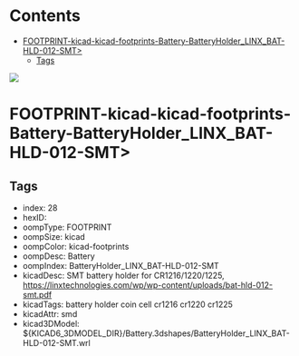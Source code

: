 



Contents
========

* [FOOTPRINT-kicad-kicad-footprints-Battery-BatteryHolder_LINX_BAT-HLD-012-SMT>](#footprint-kicad-kicad-footprints-battery-batteryholder_linx_bat-hld-012-smt)
	* [Tags](#tags)
  
![][im]
# FOOTPRINT-kicad-kicad-footprints-Battery-BatteryHolder_LINX_BAT-HLD-012-SMT>

## Tags

- index: 28
- hexID: 
- oompType: FOOTPRINT
- oompSize: kicad
- oompColor: kicad-footprints
- oompDesc: Battery
- oompIndex: BatteryHolder_LINX_BAT-HLD-012-SMT
- kicadDesc: SMT battery holder for CR1216/1220/1225, https://linxtechnologies.com/wp/wp-content/uploads/bat-hld-012-smt.pdf
- kicadTags: battery holder coin cell cr1216 cr1220 cr1225
- kicadAttr: smd
- kicad3DModel: ${KICAD6_3DMODEL_DIR}/Battery.3dshapes/BatteryHolder_LINX_BAT-HLD-012-SMT.wrl



[im]: image.png
